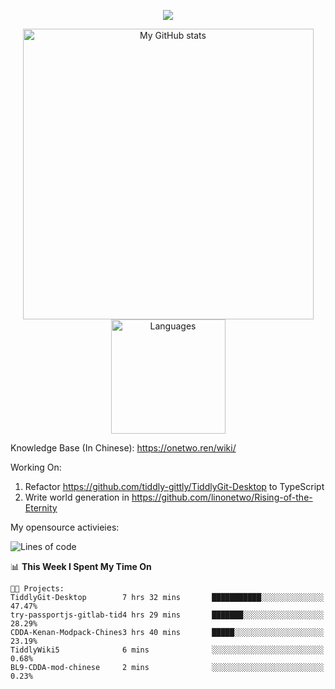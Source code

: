 <a href="https://github.com/linonetwo">
    <p align="center">
        <img src="https://github-profile-trophy.vercel.app/?username=linonetwo&column=7&theme=onedark"/>
    </p>
</a>
<a align="center" href="https://github.com/linonetwo">
  <p align="center">
    <img src="https://github-readme-stats.vercel.app/api?username=linonetwo&show_icons=true&count_private=true" alt="My GitHub stats" width="465"/>
    <img src="https://github-readme-stats.vercel.app/api/top-langs/?username=linonetwo&layout=compact&langs_count=10" alt="Languages" height="183">
  </p>
</a>

Knowledge Base (In Chinese): https://onetwo.ren/wiki/

Working On: 

1. Refactor https://github.com/tiddly-gittly/TiddlyGit-Desktop to TypeScript
1. Write world generation in https://github.com/linonetwo/Rising-of-the-Eternity

My opensource activieies:

<!--START_SECTION:waka-->
![Lines of code](https://img.shields.io/badge/From%20Hello%20World%20I%27ve%20Written-2.5%20million%20lines%20of%20code-blue)

📊 **This Week I Spent My Time On** 

```text
🐱‍💻 Projects: 
TiddlyGit-Desktop        7 hrs 32 mins       ███████████░░░░░░░░░░░░░░   47.47% 
try-passportjs-gitlab-tid4 hrs 29 mins       ███████░░░░░░░░░░░░░░░░░░   28.29% 
CDDA-Kenan-Modpack-Chines3 hrs 40 mins       █████░░░░░░░░░░░░░░░░░░░░   23.19% 
TiddlyWiki5              6 mins              ░░░░░░░░░░░░░░░░░░░░░░░░░   0.68% 
BL9-CDDA-mod-chinese     2 mins              ░░░░░░░░░░░░░░░░░░░░░░░░░   0.23%

```


<!--END_SECTION:waka-->
